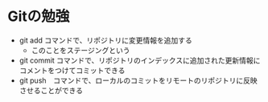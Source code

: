 # Gitの勉強
- git add コマンドで、リポジトリに変更情報を追加する
	- このことをステージングという
- git commit コマンドで、リポジトリのインデックスに追加された更新情報にコメントをつけてコミットできる
- git push　コマンドで、ローカルのコミットをリモートのリポジトリに反映させることができる
